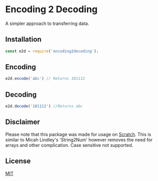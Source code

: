 # Encoding 2 Decoding

A simpler approach to transferring data.

## Installation
```js
const e2d = require('encoding2decoding');
```

## Encoding
```js
e2d.encode('abc') // Returns 101112
```

## Decoding
```js
e2d.decode('101112') //Returns abc
```
## Disclaimer
Please note that this package was made for usage on [Scratch](https://scratch.mit.edu). This is similar to Micah Lindley's 'String2Num' however removes the need for arrays and other complication. Case sensitive not supported.

## License
[MIT](https://choosealicense.com/licenses/mit/)
